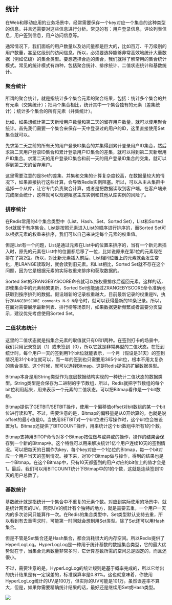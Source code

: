## 统计

在Web和移动应用的业务场景中，经常需要保存一个key对应一个集合的这种类型的信息。并且还需要对这些信息进行分析。常见的有：用户登录信息，评论列表信息，用户签到信息，用户访问信息等。

通常情况下，我们面临的用户数量以及访问量都是巨大的，比如百万、千万级别的用户数量，甚至亿级别的访问信息。所以，必须要选择能够非常高效地统计大量数据（例如亿级）的集合类型。要想选择合适的集合，我们就得了解常用的集合统计模式。常见的统计模式有四种，包括聚合统计、排序统计、二值状态统计和基数统计。

### 聚合统计

所谓的聚合统计，就是指统计多个集合元素的聚合结果，包括：统计多个集合的共有元素（交集统计）；把两个集合相比，统计其中一个集合独有的元素（差集统计）；统计多个集合的所有元素（并集统计）。

比如，如果想统计第二天新增用户数量和第二天的留存用户数量，就可以使用聚合统计。首先我们需要一个集合来保存一天中登录过的用户的ID，这里直接使用Set集合就可以。

先求第二天之前的所有天的用户登录ID集合的并集得到累计登录用户ID集合，然后求第二天用户登录ID集合和累计登录用户ID集合的差集，就可以得到第二天新增用户ID集合。求第二天的用户登录ID集合和前一天的用户登录ID集合的交集，就可以得到第二天的留存用户。

这里需要注意的是Set的差集、并集和交集的计算复杂度较高，在数据量较大的情况下，如果直接执行这些计算，会导致Redis实例阻塞。所以，可以从主从集群中选择一个从库，让它专门负责聚合计算，或者是把数据读取到客户端，在客户端来完成聚合统计，这样就可以规避阻塞主库实例和其他从库实例的风险了。

### 排序统计

在Redis常用的4个集合类型中（List、Hash、Set、Sorted Set），List和Sorted Set就属于有序集合。List是按照元素进入List的顺序进行排序的，而Sorted Set可以根据元素的权重来排序，我们可以自己来决定每个元素的权重值。

但是List有一个问题，List是通过元素在List中的位置来排序的，当有一个新元素插入时，原先的元素在List中的位置都后移了一位，比如说原来在第1位的元素现在排在了第2位。所以，对比新元素插入前后，List相同位置上的元素就会发生变化，用LRANGE读取时，就会读到旧元素。和List相比，Sorted Set就不存在这个问题，因为它是根据元素的实际权重来排序和获取数据的。

Sorted Set的ZRANGEBYSCORE命令就可以按权重排序后返回元素。这样的话，即使集合中的元素频繁更新，Sorted Set也能通过ZRANGEBYSCORE命令准确地获取到按序排列的数据。假设越新的记录权重越大，目前最新记录的权重是N，执行`ZRANGEBYSCORE comments N-9 N`命令时，就可以获得最新的10条记录。所以，在面对需要展示最新列表、排行榜等场景时，如果数据更新频繁或者需要分页显示，建议优先考虑使用Sorted Set。

### 二值状态统计

这里的二值状态就是指集合元素的取值就只有0和1两种。在签到打卡的场景中，我们只用记录签到（1）或未签到（0），所以它就是非常典型的二值状态。在签到统计时，每个用户一天的签到用1个bit位就能表示，一个月（假设是31天）的签到情况用31个bit位就可以，而一年的签到也只需要用365个bit位，根本不用太复杂的集合类型。这个时候，就可以选择Bitmap。这是Redis提供的扩展数据类型。

Bitmap本身是用String类型作为底层数据结构实现的一种统计二值状态的数据类型。String类型是会保存为二进制的字节数组，所以，Redis就把字节数组的每个bit位利用起来，用来表示一个元素的二值状态。可以把Bitmap看作是一个bit数组。

Bitmap提供了GETBIT/SETBIT操作，使用一个偏移值offset对bit数组的某一个bit位进行读和写。不过，需要注意的是，Bitmap的偏移量是从0开始算的，也就是说offset的最小值是0。当使用SETBIT对一个bit位进行写操作时，这个bit位会被设置为1。Bitmap还提供了BITCOUNT操作，用来统计这个bit数组中所有1的个数。

Bitmap支持用BITOP命令对多个Bitmap按位做与或异或的操作，操作的结果会保存到一个新的Bitmap中。这个特性可以用来解决统计1亿个用户连续10天的签到情况。可以把每天的日期作为key，每个key对应一个1亿位的Bitmap，每一个bit对应一个用户当天的签到情况。接下来，对10个Bitmap做与操作，得到的结果也是一个Bitmap。在这个Bitmap中，只有10天都签到的用户对应的bit位上的值才会是1。最后，我们可以用BITCOUNT统计下Bitmap中的1的个数，这就是连续签到10天的用户总数了。

### 基数统计

基数统计就是指统计一个集合中不重复的元素个数。对应到实际使用的场景中，就是统计网页的UV。网页UV的统计有个独特的地方，就是需要去重，一个用户一天内的多次访问只能算作一次。在Redis的集合类型中，Set类型默认支持去重，所以看到有去重需求时，可能第一时间就会想到用Set类型。除了Set还可以用Hash集合。

但是不管是Set集合还是Hash集合，都会消耗很大的内存空间。所以Redis提供了HyperLogLog。HyperLogLog是一种用于统计基数的数据集合类型，它的最大优势就在于，当集合元素数量非常多时，它计算基数所需的空间总是固定的，而且还很小。

不过，需要注意的是，HyperLogLog的统计规则是基于概率完成的，所以它给出的统计结果是有一定误差的，标准误算率是0.81%。这也就意味着，你使用HyperLogLog统计的UV是100万，但实际的UV可能是101万。虽然误差率不算大，但是，如果你需要精确统计结果的话，最好还是继续用Set或Hash类型。

![](E:\GongZuoQu\ZhiShiKu\TuPian\JiKeShiJian\Redis\TongJi_img02.jpg)